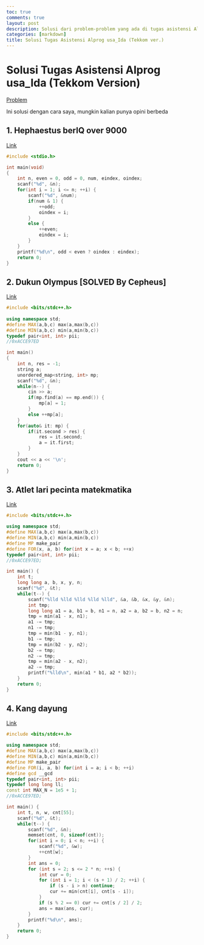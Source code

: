 ```yaml
---
toc: true
comments: true
layout: post
description: Solusi dari problem-problem yang ada di tugas asistensi Alprognya aslab usa_Ida yang versi tekkom.
categories: [markdown]
title: Solusi Tugas Asistensi Alprog usa_Ida (Tekkom ver.)
---
```

# Solusi Tugas Asistensi Alprog usa_Ida (Tekkom Version)

[Problem](https://gist.github.com/LordRonz/c6a477739bb820dafaff39958b6d33a7)

Ini solusi dengan cara saya, mungkin kalian punya opini berbeda


## 1. Hephaestus berIQ over 9000

[Link](https://gist.github.com/LordRonz/c6a477739bb820dafaff39958b6d33a7#1-hephaestus-beriq-over-9000-solved-by-cepheus)

```c
#include <stdio.h>

int main(void)
{
    int n, even = 0, odd = 0, num, eindex, oindex;
    scanf("%d", &n);
    for(int i = 1; i <= n; ++i) {
        scanf("%d", &num);
        if(num & 1) {
            ++odd;
            oindex = i;
        }
        else {
            ++even;
            eindex = i;
        }
    }
    printf("%d\n", odd < even ? oindex : eindex);
    return 0;
}
```

## 2. Dukun Olympus [SOLVED By Cepheus]

[Link](https://gist.github.com/LordRonz/c6a477739bb820dafaff39958b6d33a7#2-dukun-olympus-solved-by-cepheus)

```cpp
#include <bits/stdc++.h>
 
using namespace std;
#define MAX(a,b,c) max(a,max(b,c))
#define MIN(a,b,c) min(a,min(b,c))
typedef pair<int, int> pii;
//0xACCE97ED

int main()
{
    int n, res = -1;
    string a;
    unordered_map<string, int> mp;
    scanf("%d", &n);
    while(n--) {
        cin >> a;
        if(mp.find(a) == mp.end()) {
            mp[a] = 1;
        }
        else ++mp[a];
    }
    for(auto& it: mp) {
        if(it.second > res) {
            res = it.second;
            a = it.first;
        }
    }
    cout << a << '\n';
    return 0;
}
```

## 3. Atlet lari pecinta matekmatika

[Link](https://gist.github.com/LordRonz/c6a477739bb820dafaff39958b6d33a7#3-atlet-lari-pecinta-matekmatika)

```cpp
#include <bits/stdc++.h>

using namespace std;
#define MAX(a,b,c) max(a,max(b,c))
#define MIN(a,b,c) min(a,min(b,c))
#define MP make_pair
#define FOR(x, a, b) for(int x = a; x < b; ++x)
typedef pair<int, int> pii;
//0xACCE97ED;

int main() {
    int t;
    long long a, b, x, y, n;
    scanf("%d", &t);
    while(t--) {
        scanf("%lld %lld %lld %lld %lld", &a, &b, &x, &y, &n);
        int tmp;
        long long a1 = a, b1 = b, n1 = n, a2 = a, b2 = b, n2 = n;
        tmp = min(a1 - x, n1);
        a1 -= tmp;
        n1 -= tmp;
        tmp = min(b1 - y, n1);
        b1 -= tmp;
        tmp = min(b2 - y, n2);
        b2 -= tmp;
        n2 -= tmp;
        tmp = min(a2 - x, n2);
        a2 -= tmp;
        printf("%lld\n", min(a1 * b1, a2 * b2));
    }
    return 0;
}
```

## 4. Kang dayung

[Link](https://gist.github.com/LordRonz/c6a477739bb820dafaff39958b6d33a7#4-kang-dayung)

```cpp
#include <bits/stdc++.h>

using namespace std;
#define MAX(a,b,c) max(a,max(b,c))
#define MIN(a,b,c) min(a,min(b,c))
#define MP make_pair
#define FOR(i, a, b) for(int i = a; i < b; ++i)
#define gcd __gcd
typedef pair<int, int> pii;
typedef long long ll;
const int MAX_N = 1e5 + 1;
//0xACCE97ED;

int main() {
    int t, n, w, cnt[55];
    scanf("%d", &t);
    while(t--) {
        scanf("%d", &n);
        memset(cnt, 0, sizeof(cnt));
        for(int i = 0; i < n; ++i) {
            scanf("%d", &w);
            ++cnt[w];
        }
        int ans = 0;
        for (int s = 2; s <= 2 * n; ++s) {
            int cur = 0;
            for (int i = 1; i < (s + 1) / 2; ++i) {
                if (s - i > n) continue;
                cur += min(cnt[i], cnt[s - i]);
            }
            if (s % 2 == 0) cur += cnt[s / 2] / 2;
            ans = max(ans, cur);
        }
        printf("%d\n", ans);
    }
    return 0;
}
```
